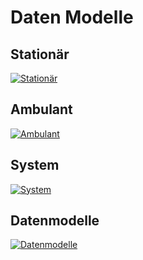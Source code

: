 # Daten Modelle

## Stationär

[![Stationär](images/stationaer.png)](/konzept/datenmodelle/images/stationaer.png)

## Ambulant

[![Ambulant](images/ambulant.png)](/konzept/datenmodelle/images/ambulant.png)

## System

[![System](images/systemgruppen.png)](/konzept/datenmodelle/images/systemgruppen.png)

## Datenmodelle

[![Datenmodelle](images/modelle.png)](/konzept/datenmodelle/images/modelle.png)